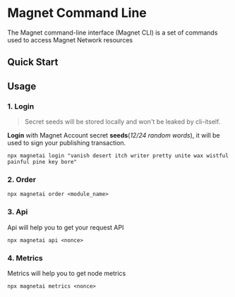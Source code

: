 # Magnet Command Line

The Magnet command-line interface (Magnet CLI) is a set of commands used to access Magnet Network resources

## Quick Start

## Usage

### 1. Login

> Secret seeds will be stored locally and won't be leaked by cli-itself.

**Login** with Magnet Account secret **seeds**(*12/24 random words*), it will be used to sign your publishing transaction.

```shell
npx magnetai login "vanish desert itch writer pretty unite wax wistful painful pine key bore"
```

### 2. Order 

```shell
npx magnetai order <module_name>
```

### 3. Api 

Api will help you to get your request API

```shell
npx magnetai api <nonce>
```

### 4. Metrics 

Metrics will help you to get node metrics

```shell
npx magnetai metrics <nonce>
```
